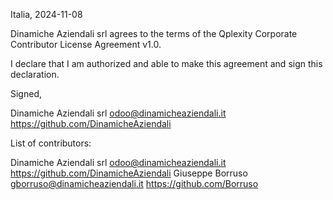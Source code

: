 Italia, 2024-11-08

Dinamiche Aziendali srl agrees to the terms of the Qplexity Corporate Contributor License
Agreement v1.0.

I declare that I am authorized and able to make this agreement and sign this
declaration.

Signed,

Dinamiche Aziendali srl odoo@dinamicheaziendali.it https://github.com/DinamicheAziendali

List of contributors:

Dinamiche Aziendali srl odoo@dinamicheaziendali.it https://github.com/DinamicheAziendali
Giuseppe Borruso gborruso@dinamicheaziendali.it https://github.com/Borruso
